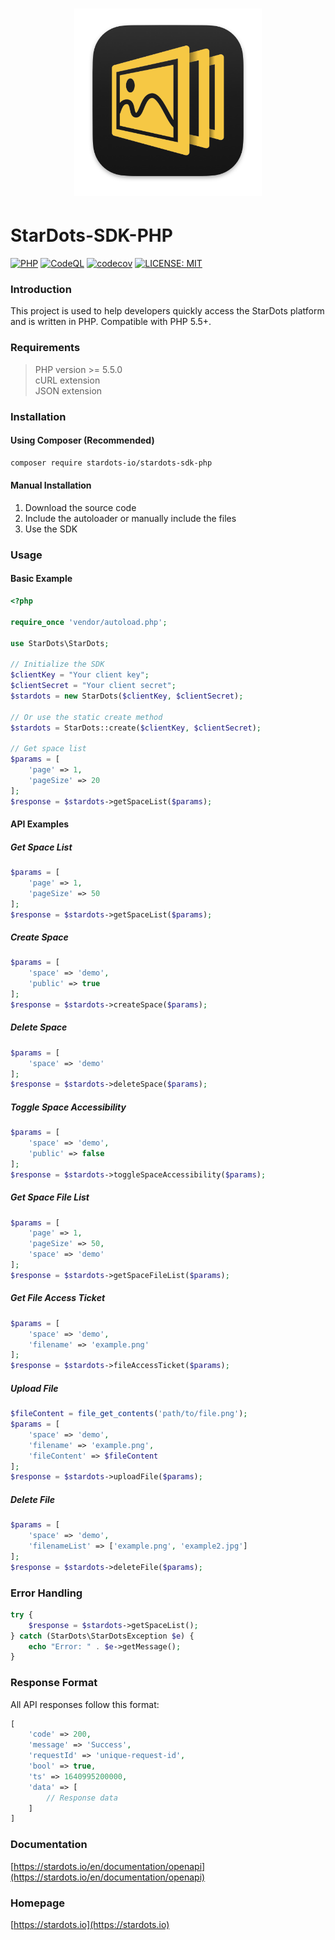 <div align="center">
    <h1><img src="logo.png" alt="logo.png" title="logo.png" width="300" /></h1>
</div> 

# StarDots-SDK-PHP  

[![PHP](https://github.com/stardots-io/stardots-sdk-php/actions/workflows/go.yml/badge.svg)](https://github.com/stardots-io/stardots-sdk-php/actions/workflows/php.yml)
[![CodeQL](https://github.com/stardots-io/stardots-sdk-php/actions/workflows/codeql.yml/badge.svg)](https://github.com/stardots-io/stardots-sdk-php/actions/workflows/codeql.yml)
[![codecov](https://codecov.io/github/stardots-io/stardots-sdk-php/graph/badge.svg?token=UNLOORRJHA)](https://codecov.io/github/stardots-io/stardots-sdk-php)
[![LICENSE: MIT](https://img.shields.io/github/license/stardots-io/stardots-sdk-php.svg?style=flat)](LICENSE)  

### Introduction  
This project is used to help developers quickly access the StarDots platform and is written in PHP. Compatible with PHP 5.5+.

### Requirements  
> PHP version >= 5.5.0  
> cURL extension  
> JSON extension  

### Installation  

#### Using Composer (Recommended)
```bash
composer require stardots-io/stardots-sdk-php
```

#### Manual Installation
1. Download the source code
2. Include the autoloader or manually include the files
3. Use the SDK

### Usage

#### Basic Example
```php
<?php

require_once 'vendor/autoload.php';

use StarDots\StarDots;

// Initialize the SDK
$clientKey = "Your client key";
$clientSecret = "Your client secret";
$stardots = new StarDots($clientKey, $clientSecret);

// Or use the static create method
$stardots = StarDots::create($clientKey, $clientSecret);

// Get space list
$params = [
    'page' => 1,
    'pageSize' => 20
];
$response = $stardots->getSpaceList($params);
```

#### API Examples

##### Get Space List
```php
$params = [
    'page' => 1,
    'pageSize' => 50
];
$response = $stardots->getSpaceList($params);
```

##### Create Space
```php
$params = [
    'space' => 'demo',
    'public' => true
];
$response = $stardots->createSpace($params);
```

##### Delete Space
```php
$params = [
    'space' => 'demo'
];
$response = $stardots->deleteSpace($params);
```

##### Toggle Space Accessibility
```php
$params = [
    'space' => 'demo',
    'public' => false
];
$response = $stardots->toggleSpaceAccessibility($params);
```

##### Get Space File List
```php
$params = [
    'page' => 1,
    'pageSize' => 50,
    'space' => 'demo'
];
$response = $stardots->getSpaceFileList($params);
```

##### Get File Access Ticket
```php
$params = [
    'space' => 'demo',
    'filename' => 'example.png'
];
$response = $stardots->fileAccessTicket($params);
```

##### Upload File
```php
$fileContent = file_get_contents('path/to/file.png');
$params = [
    'space' => 'demo',
    'filename' => 'example.png',
    'fileContent' => $fileContent
];
$response = $stardots->uploadFile($params);
```

##### Delete File
```php
$params = [
    'space' => 'demo',
    'filenameList' => ['example.png', 'example2.jpg']
];
$response = $stardots->deleteFile($params);
```

### Error Handling
```php
try {
    $response = $stardots->getSpaceList();
} catch (StarDots\StarDotsException $e) {
    echo "Error: " . $e->getMessage();
}
```

### Response Format
All API responses follow this format:
```php
[
    'code' => 200,
    'message' => 'Success',
    'requestId' => 'unique-request-id',
    'bool' => true,
    'ts' => 1640995200000,
    'data' => [
        // Response data
    ]
]
```

### Documentation  
[https://stardots.io/en/documentation/openapi](https://stardots.io/en/documentation/openapi)  

### Homepage  
[https://stardots.io](https://stardots.io)  